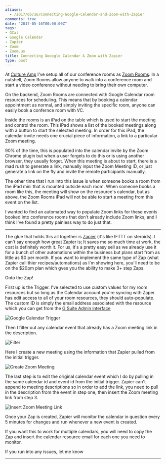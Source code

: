 ```yaml
---
aliases:
  - /2017/05/16/Connecting-Google-Calendar-and-Zoom-with-Zapier
comments: true
date: "2017-05-16T00:00:00Z"
tags:
- GCal
- Google Calendar
- Zapier
- Zoom
- Zoom.us
title: Connecting Gooogle Calendar & Zoom with Zapier
type: post
---
```


At [Culture Amp][1] I've setup all of our conference rooms as [Zoom Rooms][2]. In a nutshell, Zoom Rooms allow anyone to walk into a conference room and start a video conference without needing to bring their own computer.

On the backend, Zoom Rooms are connected with Google Calendar room resources for scheduling. This means that by booking a calendar appointment as normal, and simply inviting the specific room, anyone can easily book a confernce room with VC.

Inside the rooms is an iPad on the table which is used to start the meeting and control the room. This iPad shows a list of the booked meetings along with a button to start the selected meeting. In order for this iPad, the calendar invite needs one crucial piece of information, a link to a particular Zoom meeting.

90% of the time, this is populated into the calendar invite by the Zoom Chrome plugin but when a user forgets to do this or is using another browser, they usually forget. When this meeting is about to start, there is a mad rush to generate a link, manually input the Zoom Meeting ID, or just generate a link on the fly and invite the remote participants manually.

The other time that I run into this issue is when someone books a room from the iPad mini that is mounted outside each room. When someone books a room like this, the meeting will show on the resource's calendar, but as above, the Zoom Rooms iPad will not be able to start a meeting from this event on the list.

I wanted to find an automated way to populate Zoom links for these events booked into conference rooms that don't already include Zoom links, and I think I've found a pretty painless way to do just that.

---

The glue that holds this all together is [Zapier][3] (it's like IFTTT on steroids). I can't say enough how great Zapier is; It saves me so much time at work, the cost is definitely worth it. For us, it's a pretty easy sell as we already use it for a bunch of other automations within the business but plans start from as little as $0 per month. If you want to implement the same type of Zap (what Zapier call thier recipes/automations) as I'm showing here, you'll need to be on the $20pm plan which gves you the ability to make 3+ step Zaps.

Onto the Zap!

First up is the Trigger. I've selected to use custom values for my room resources but so long as the Calendar account you're syncing with Zaper has edit access to all of your room resources, they should auto-populate. The custom ID is simply the email address associated with the resource which you can get from the [G Suite Admin interface][4]

![Google Calendar Trigger](/images/Zapier-GCal-Zoom/1.png)

Then I filter out any calendar event that already has a Zoom meeting link in the description.

![Filter](/images/Zapier-GCal-Zoom/2.png)

Here I create a new meeting using the information that Zapier pulled from the initial trigger.

![Create Zoom Meeting](/images/Zapier-GCal-Zoom/3.png)

The last step is to edit the original calendar event which I do by pulling in the same calendar id and event id from the initial trigger. Zapier can't append to meeting descriptions so in order to add the link, you need to pull in the description from the event in step one, then insert the Zoom meeting link from step 3.

![Insert Zoom Meeting Link](/images/Zapier-GCal-Zoom/4.png)

Once your Zap is created, Zapier will monitor the calendar in question every 5 minutes for changes and run whenever a new event is created.

If you want this to work for multiple calendars, you will need to copy the Zap and insert the calendar resource email for each one you need to monitor.

If you run into any issues, let me know


---

[1]:	https://cultureamp.com
[2]:	https://zoom.us/zoomrooms
[3]:	https://zapier.com/app/explore
[4]:	https://admin.google.com/AdminHome#AppDetails:service=Calendar
